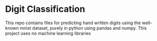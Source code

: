 # Digit Classification

This repo contains files for predicting hand written digits using the well-known mnist dataset, purely in python using pandas and numpy. This project uses no machine learning libraries
